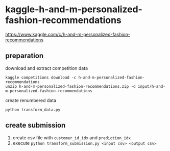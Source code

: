 # kaggle-h-and-m-personalized-fashion-recommendations

https://www.kaggle.com/c/h-and-m-personalized-fashion-recommendations

## preparation
download and extract competition data
```
kaggle competitions download -c h-and-m-personalized-fashion-recommendations
unzip h-and-m-personalized-fashion-recommendations.zip -d input/h-and-m-personalized-fashion-recommendations
```

create renumbered data
```
python transform_data.py
```

## create submission
1. create csv file with `customer_id_idx` and `prediction_idx`
1. execute `python transform_submission.py <input csv> <output csv>`
